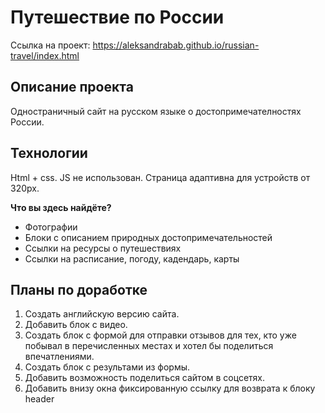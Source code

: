 # Путешествие по России

Ссылка на проект: https://aleksandrabab.github.io/russian-travel/index.html 

## Описание проекта

Одностраничный сайт на русском языке о достопримечателностях России. 

## Технологии

Html + css. JS не использован. Страница адаптивна для устройств от 320px.

__Что вы здесь найдёте?__

- Фотографии
- Блоки с описанием природных достопримечательностей
- Ссылки на ресурсы о путешествиях
- Ссылки на расписание, погоду, кадендарь, карты

## Планы по доработке

1. Создать английскую версию сайта.
2. Добавить блок с видео.
3. Создать блок с формой для отправки отзывов для тех, кто уже побывал в перечисленных местах и хотел бы поделиться впечатлениями. 
4. Создать блок с результами из формы.
5. Добавить возможность поделиться сайтом в соцсетях.
6. Добавить внизу окна фиксированную ссылку для возврата к блоку header
